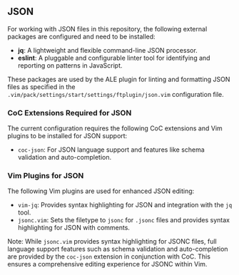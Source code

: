 ## JSON

For working with JSON files in this repository, the following external packages are configured and need to be installed:

- **jq**: A lightweight and flexible command-line JSON processor.
- **eslint**: A pluggable and configurable linter tool for identifying and reporting on patterns in JavaScript.

These packages are used by the ALE plugin for linting and formatting JSON files as specified in the `.vim/pack/settings/start/settings/ftplugin/json.vim` configuration file.

### CoC Extensions Required for JSON

The current configuration requires the following CoC extensions and Vim plugins to be installed for JSON support:

- `coc-json`: For JSON language support and features like schema validation and auto-completion.

### Vim Plugins for JSON

The following Vim plugins are used for enhanced JSON editing:

- `vim-jq`: Provides syntax highlighting for JSON and integration with the `jq` tool.
- `jsonc.vim`: Sets the filetype to `jsonc` for `.jsonc` files and provides syntax highlighting for JSON with comments.

Note: While `jsonc.vim` provides syntax highlighting for JSONC files, full language support features such as schema validation and auto-completion are provided by the `coc-json` extension in conjunction with CoC. This ensures a comprehensive editing experience for JSONC within Vim.
